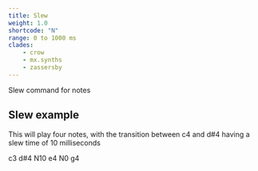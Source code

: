 ```yaml
---
title: Slew
weight: 1.0
shortcode: "N"
range: 0 to 1000 ms
clades:
    - crow
    - mx.synths
    - zassersby
---
```


Slew command for notes

## Slew example

This will play four notes, with the transition between c4 and d#4 having a slew time of 10 milliseconds

<p class="shiny">c3 d#4 N10 e4 N0 g4</p>




